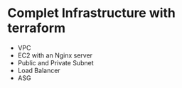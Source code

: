 # Complet Infrastructure with terraform

- VPC
- EC2 with an Nginx server
- Public and Private Subnet
- Load Balancer
- ASG
